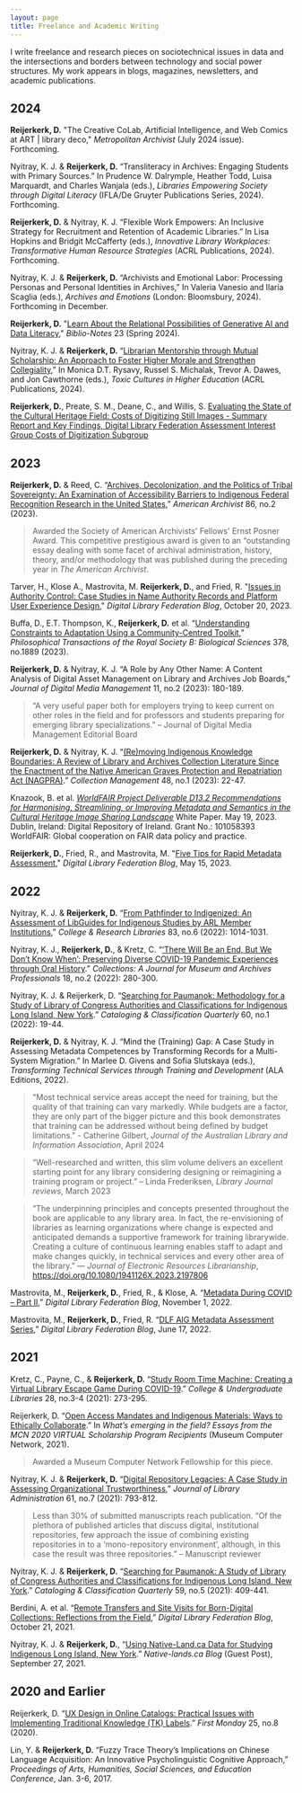 ```yaml
---
layout: page
title: Freelance and Academic Writing
---
```

I write freelance and research pieces on sociotechnical issues in data and the intersections and borders between technology and social power structures. My work appears in blogs, magazines, newsletters, and academic publications. 

## 2024
**Reijerkerk, D.** "The Creative CoLab, Artificial Intelligence, and Web Comics at ART | library deco," _Metropolitan Archivist_ (July 2024 issue). Forthcoming.

Nyitray, K. J. & **Reijerkerk, D.** “Transliteracy in Archives: Engaging Students with Primary Sources.” In Prudence W. Dalrymple, Heather Todd, Luisa Marquardt, and Charles Wanjala (eds.), _Libraries Empowering Society through Digital Literacy_ (IFLA/De Gruyter Publications Series, 2024). Forthcoming.

**Reijerkerk, D.** & Nyitray, K. J. “Flexible Work Empowers: An Inclusive Strategy for Recruitment and Retention of Academic Libraries.” In Lisa Hopkins and Bridgit McCafferty (eds.), _Innovative Library Workplaces: Transformative Human Resource Strategies_ (ACRL Publications, 2024). Forthcoming.

Nyitray, K. J. & **Reijerkerk, D.** “Archivists and Emotional Labor: Processing Personas and Personal Identities in Archives,” In Valeria Vanesio and Ilaria Scaglia (eds.), _Archives and Emotions_ (London: Bloomsbury, 2024). Forthcoming in December.

**Reijerkerk, D.** "[Learn About the Relational Possibilities of Generative AI and Data Literacy](https://www.ala.org/sites/default/files/2024-05/Biblio-NotesSpring2024-1.pdf)," _Biblio-Notes_ 23 (Spring 2024).  

Nyitray, K. J. & **Reijerkerk, D.** “[Librarian Mentorship through Mutual Scholarship: An Approach to Foster Higher Morale and Strengthen Collegiality](https://zenodo.org/doi/10.5281/zenodo.11048164),” In Monica D.T. Rysavy, Russel S. Michalak, Trevor A. Dawes, and Jon Cawthorne (eds.), _Toxic Cultures in Higher Education_ (ACRL Publications, 2024). 

**Reijerkerk, D.**, Preate, S. M., Deane, C., and Willis, S. [Evaluating the State of the Cultural Heritage Field: Costs of Digitizing Still Images - Summary Report and Key Findings, Digital Library Federation Assessment Interest Group Costs of Digitization Subgroup](https://osf.io/2n7wc) 

## 2023
**Reijerkerk, D.** & Reed, C. “[Archives, Decolonization, and the Politics of Tribal Sovereignty: An Examination of Accessibility Barriers to Indigenous Federal Recognition Research in the United States](https://doi.org/10.17723/2327-9702-86.2.565),” _American Archivist_ 86, no.2 (2023).

>Awarded the Society of American Archivists' Fellows' Ernst Posner Award. This competitive prestigious award is given to an “outstanding essay dealing with some facet of archival administration, history, theory, and/or methodology that was published during the preceding year in _The American Archivist_.

Tarver, H., Klose A., Mastrovita, M. **Reijerkerk, D.**, and Fried, R. "[Issues in Authority Control: Case Studies in Name Authority Records and Platform User Experience Design](https://www.diglib.org/issues-in-authority-control-case-studies-in-name-authority-records-and-platform-user-experience-design/)," _Digital Library Federation Blog_, October 20, 2023.

Buffa, D., E.T. Thompson, K., **Reijerkerk, D.** et al. “[Understanding Constraints to Adaptation Using a Community-Centred Toolkit](https://doi.org/10.1098/rstb.2022.0391),” _Philosophical Transactions of the Royal Society B: Biological Sciences_ 378, no.1889 (2023).

**Reijerkerk, D.** & Nyitray, K. J. “A Role by Any Other Name: A Content Analysis of Digital Asset Management on Library and Archives Job Boards,” _Journal of Digital Media Management_ 11, no.2 (2023): 180-189.

>“A very useful paper both for employers trying to keep current on other roles in the field and for professors and students preparing for emerging library specializations.” – Journal of Digital Media Management Editorial Board

**Reijerkerk, D.** & Nyitray, K. J. “[(Re)moving Indigenous Knowledge Boundaries: A Review of  Library and Archives Collection Literature Since the Enactment of the Native American Graves Protection and Repatriation Act (NAGPRA)](https://doi.org/10.1080/01462679.2022.2033144 ).” _Collection Management_ 48, no.1 (2023): 22-47. 

Knazook, B. et al. [_WorldFAIR Project Deliverable D13.2 Recommendations for Harmonising, Streamlining, or Improving Metadata and Semantics in the Cultural Heritage Image Sharing Landscape_](https://doi.org/10.5281/zenodo.7897244) White Paper. May 19, 2023. Dublin, Ireland: Digital Repository of Ireland. Grant No.: 101058393 WorldFAIR: Global cooperation on FAIR data policy and practice. 

**Reijerkerk, D.**, Fried, R., and Mastrovita, M. "[Five Tips for Rapid Metadata Assessment](https://www.diglib.org/five-tips-for-rapid-metadata-assessment/)," _Digital Library Federation Blog_, May 15, 2023.

## 2022
Nyitray, K. J. & **Reijerkerk, D.** “[From Pathfinder to Indigenized: An Assessment of LibGuides for Indigenous Studies by ARL Member Institutions](https://doi.org/10.5860/crl.83.6.1014),” _College & Research Libraries_ 83, no.6 (2022): 1014-1031.

Nyitray, K. J., **Reijerkerk, D.**, & Kretz, C. “[‘There Will Be an End, But We Don’t Know When’: Preserving Diverse COVID-19 Pandemic Experiences through Oral History](https://doi.org/10.1177/15501906221079052).” _Collections: A Journal for Museum and Archives Professionals_ 18, no.2 (2022): 280-300. 

Nyitray, K. J. & Reijerkerk, D. “[Searching for Paumanok: Methodology for a Study of Library of Congress Authorities and Classifications for Indigenous Long Island, New York](https://doi.org/10.1080/01639374.2021.1989640).” _Cataloging & Classification Quarterly_ 60, no.1 (2022): 19-44.   

**Reijerkerk, D.** & Nyitray, K. J. “Mind the (Training) Gap: A Case Study in Assessing Metadata Competences by Transforming Records for a Multi-System Migration.” In Marlee D. Givens and Sofia Slutskaya (eds.), _Transforming Technical Services through Training and Development_ (ALA Editions, 2022). 

>"Most technical service areas accept the need for training, but the quality of that training can vary markedly. While budgets are a factor, they are only part of the bigger picture and this book demonstrates that training can be addressed without being defined by budget limitations." - Catherine Gilbert, _Journal of the Australian Library and Information Association_, April 2024

>“Well-researched and written, this slim volume delivers an excellent starting point for any library considering designing or reimagining a training program or project.” – Linda Frederiksen, _Library Journal reviews_, March 2023

>“The underpinning principles and concepts presented throughout the book are applicable to any library area. In fact, the re-envisioning of libraries as learning organizations where change is expected and anticipated demands a supportive framework for training librarywide. Creating a culture of continuous learning enables staff to adapt and make changes quickly, in technical services and every other area of the library.” — _Journal of Electronic Resources Librarianship_, https://doi.org/10.1080/1941126X.2023.2197806 

Mastrovita, M., **Reijerkerk, D.**, Fried, R., & Klose, A. “[Metadata During COVID – Part II](https://www.diglib.org/metadata-during-covid-part-ii/),” _Digital Library Federation Blog_, November 1, 2022.  

Mastrovita, M., **Reijerkerk, D.**, Fried, R. “[DLF AIG Metadata Assessment Series](https://www.diglib.org/dlf-aig-metadata-assessment-series/),” _Digital Library Federation Blog_, June 17, 2022. 

## 2021
Kretz, C., Payne, C., & **Reijerkerk, D.** “[Study Room Time Machine: Creating a Virtual Library Escape Game During COVID-19](https://doi.org/10.1080/10691316.2021.1975341).” _College & Undergraduate Libraries_ 28, no.3-4 (2021): 273-295. 

Reijerkerk, D. “[Open Access Mandates and Indigenous Materials: Ways to Ethically Collaborate](https://publications.mcn.edu/2020-scholars/).” In _What’s emerging in the field? Essays from the MCN 2020 VIRTUAL Scholarship Program Recipients_ (Museum Computer Network, 2021).
> Awarded a Museum Computer Network Fellowship for this piece.

Nyitray, K. J. & **Reijerkerk, D.** “[Digital Repository Legacies: A Case Study in Assessing Organizational Trustworthiness](https://doi.org/10.1080/01930826.2021.1972729),” _Journal of Library Administration_ 61, no.7 (2021): 793-812. 

>Less than 30% of submitted manuscripts reach publication. “Of the plethora of published articles that discuss digital, institutional repositories, few approach the issue of combining existing repositories in to a ‘mono-repository environment’, although, in this case the result was three repositories.” – Manuscript reviewer

Nyitray, K. J. & **Reijerkerk, D.** “[Searching for Paumanok: A Study of Library of Congress Authorities and Classifications for Indigenous Long Island, New York](https://doi.org/10.1080/01639374.2021.1929627).” _Cataloging & Classification Quarterly_ 59, no.5 (2021): 409-441.  

Berdini, A. et al. “[Remote Transfers and Site Visits for Born-Digital Collections: Reflections from the Field](https://www.diglib.org/remote-transfers-and-site-visits-for-born-digital-collections-reflections-from-the-field/),” _Digital Library Federation Blog_, October 21, 2021. 

Nyitray, K. J. & **Reijerkerk, D.**, “[Using Native-Land.ca Data for Studying Indigenous Long Island, New York](https://native-land.ca/using-native-land-ca-data-for-studying-indigenous-long-island-new-york/).” _Native-lands.ca Blog_ (Guest Post), September 27, 2021. 

## 2020 and Earlier
Reijerkerk, D. “[UX Design in Online Catalogs: Practical Issues with Implementing Traditional Knowledge (TK) Labels](https://doi.org/10.5210/fm.v25i8.10406).” _First Monday_ 25, no.8 (2020).

Lin, Y. & **Reijerkerk, D.** “Fuzzy Trace Theory’s Implications on Chinese Language Acquisition: An Innovative Psycholinguistic Cognitive Approach,” _Proceedings of Arts, Humanities, Social Sciences, and Education Conference_, Jan. 3-6, 2017. 
